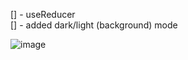 [] - useReducer \
[] - added dark/light (background) mode

![image](https://user-images.githubusercontent.com/956528/193075485-db939e1d-9a7b-413c-939c-58433b4cc0db.png)
